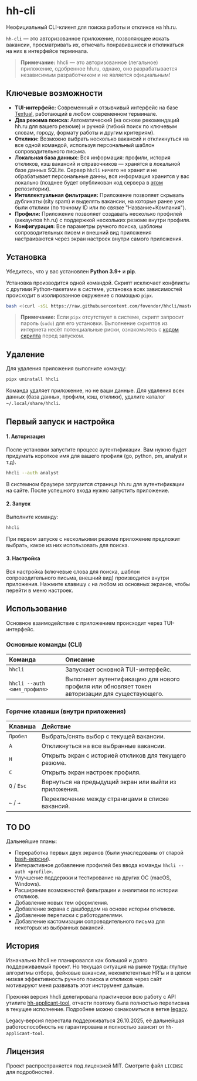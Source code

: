# hh-cli

Неофициальный CLI-клиент для поиска работы и откликов на hh.ru.

`hh-cli` — это авторизованное приложение, позволяющее искать вакансии, просматривать их, отмечать понравившиеся и откликаться на них в интерфейсе терминала. 

> **Примечание:** hhcli — это авторизованное (легальное) приложение, одобренное hh.ru, однако, оно разрабатывается независимым разработчиком и не является официальным!

## Ключевые возможности

- **TUI-интерфейс:** Современный и отзывчивый интерфейс на базе [Textual](https://github.com/textualize/textual), работающий в любом современном терминале.
- **Два режима поиска:** Автоматический (на основе рекомендаций hh.ru для вашего резюме) и ручной (гибкий поиск по ключевым словам, городу, формату работы и другим критериям).
- **Отклики:** Возможно выбрать несколько вакансий и откликнуться на все одной командой, используя персональный шаблон сопроводительного письма.
- **Локальная база данных:** Вся информация: профили, история откликов, кэш вакансий и справочников — хранятся в локальной базе данных SQLite. Сервер `hhcli` ничего не хранит и не обрабатывает персональные данны, вся информация хранится у вас локально (позднее будет опубликован код сервера в [этом](https://lalala.com) репозитории).
- **Интеллектуальная фильтрация:** Приложение позволяет скрывать дубликаты (sity spam) и выделять вакансии, на которые ранее уже были отклики (по точному ID или по связке "Название+Компания").
- **Профили:** Приложение позволяет создавать несколько профилей (аккаунтов hh.ru) с поддержкой нескольких резюме внутри профиля.
- **Конфигурация:** Все параметры ручного поиска, шаблоны сопроводительных писем и внешний вид приложения настраиваются через экран настроек внутри самого приложения.

## Установка

Убедитесь, что у вас установлен **Python 3.9+** и **pip**.

Установка производится одной командой. Скрипт исключает конфликты с другими Python-пакетами в системе, установка всех зависимостей происходит в изолированное окружение с помощью `pipx`.

```bash
bash <(curl -sSL https://raw.githubusercontent.com/fovendor/hhcli/master/install.sh)
```

> **Примечание:** Если `pipx` отсутствует в системе, скрипт запросит пароль (`sudo`) для его установки. Выполнение скриптов из интернета несёт потенциальные риски, ознакомьтесь с [кодом скрипта](install.sh) перед запуском.

## Удаление

Для удаления приложения выполните команду:

```bash
pipx uninstall hhcli
```
Команда удаляет приложение, но не ваши данные. Для удаления всех данных (база данных, профили, кэш, отклики), удалите каталог `~/.local/share/hhcli`.

## Первый запуск и настройка

#### 1. Авторизация

После установки запустите процесс аутентификации. Вам нужно будет придумать короткое имя для вашего профиля (go, python, pm, analyst и т.д).

```bash
hhcli --auth analyst
```
В системном браузере загрузится страница hh.ru для аутентификации на сайте. После успешного входа нужно запустить приложение.

#### 2. Запуск

Выполните команду:

```bash
hhcli
```

При первом запуске с несколькими резюме приложение предложит выбрать, какое из них использовать для поиска.

#### 3. Настройка

Вся настройка (ключевые слова для поиска, шаблон сопроводительного письма, внешний вид) производится внутри приложения. Нажмите клавишу `c` на любом из основных экранов, чтобы перейти в меню настроек.

## Использование

Основное взаимодействие с приложением происходит через TUI-интерфейс.

### Основные команды (CLI)

| Команда | Описание |
| :--- | :--- |
| `hhcli` | Запускает основной TUI-интерфейс. |
| `hhcli --auth <имя_профиля>` | Выполняет аутентификацию для нового профиля или обновляет токен авторизации для существующего. |

### Горячие клавиши (внутри приложения)

| Клавиша | Действие |
| :--- | :--- |
| `Пробел` | Выбрать/снять выбор с текущей вакансии. |
| `A` | Откликнуться на все выбранные вакансии. |
| `H` | Открыть экран с историей откликов для текущего резюме. |
| `C` | Открыть экран настроек профиля. |
| `Q` / `Esc` | Вернуться на предыдущий экран или выйти из приложения. |
| `←` / `→` | Переключение между страницами в списке вакансий. |


## TO DO

Дальнейшие планы:

- Переработка первых двух экранов (были унаследованы от старой [bash-версии](https://github.com/fovendor/hhcli/tree/legacy)).
- Интерактивное добавление профилей без ввода команды `hhcli --auth <profile>`.
- Улучшение поддержки и тестирование на других ОС (macOS, Windows).
- Расширение возможностей фильтрации и аналитики по истории откликов.
- Добавление новых тем оформления.
- Добавление экрана с дашбордом на основе истории откликов.
- Добавление переписки с работодателями.
- Добавление кастомизации сопроводительного письма для некоторых из выбранных вакансий.

## История

Изначально hhcli не планировался как большой и долго поддерживаемый проект. Но текущая ситуация на рынке труда: глупые алгоритмы отбора, фейковые вакансии, некомпетентные HR'ы и в целом низкая эффективность ручного поиска и откликов через сайт мотивируют меня развивать этот инструмент дальше.

Прежняя версия hhcli делегировала практически всю работу с API утилите [hh-applicant-tool](https://github.com/s3rgeym/hh-applicant-tool), отчасти поэтому была полностью переписана в текущее исполнение. Подробнее можно ознакомиться в ветке [legacy](https://github.com/fovendor/hhcli/tree/legacy). 

Legacy-версия перестала поддерживаться 26.10.2025, её дальнейшая работоспособность не гарантирована и полностью зависит от `hh-applicant-tool`.

## Лицензия

Проект распространяется под лицензией MIT. Смотрите файл `LICENSE` для подробностей.